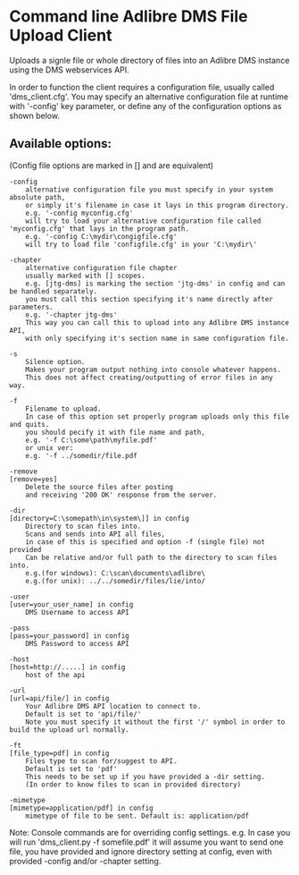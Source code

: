 # Command line Adlibre DMS File Upload Client

Uploads a signle file or whole directory of files into an Adlibre DMS instance using the DMS webservices API.

In order to function the client requires a configuration file, usually called 'dms_client.cfg'.
You may specify an alternative configuration file at runtime with '-config' key parameter, or define any of the configuration options as shown below.

## Available options:

(Config file options are marked in [] and are equivalent)

    -config
        alternative configuration file you must specify in your system absolute path,
        or simply it's filename in case it lays in this program directory.
        e.g. '-config myconfig.cfg'
        will try to load your alternative configuration file called 'myconfig.cfg' that lays in the program path.
        e.g. '-config C:\mydir\congigfile.cfg'
        will try to load file 'configfile.cfg' in your 'C:\mydir\'

    -chapter
        alternative configuration file chapter
        usually marked with [] scopes.
        e.g. [jtg-dms] is marking the section 'jtg-dms' in config and can be handled separately.
        you must call this section specifying it's name directly after parameters.
        e.g. '-chapter jtg-dms'
        This way you can call this to upload into any Adlibre DMS instance API,
        with only specifying it's section name in same configuration file.

    -s
        Silence option.
        Makes your program output nothing into console whatever happens.
        This does not affect creating/outputting of error files in any way.

    -f
        Filename to upload.
        In case of this option set properly program uploads only this file and quits.
        you should pecify it with file name and path,
        e.g. '-f C:\some\path\myfile.pdf'
        or unix ver:
        e.g. '-f ../somedir/file.pdf

    -remove
    [remove=yes]
        Delete the source files after posting
        and receiving '200 OK' response from the server.

    -dir
    [directory=C:\somepath\in\system\]] in config
        Directory to scan files into.
        Scans and sends into API all files,
        in case of this is specified and option -f (single file) not provided
        Can be relative and/or full path to the directory to scan files into.
        e.g.(for windows): C:\scan\documents\adlibre\
        e.g.(for unix): ../../somedir/files/lie/into/

    -user
    [user=your_user_name] in config
        DMS Username to access API

    -pass
    [pass=your_password] in config
        DMS Password to access API

    -host
    [host=http://.....] in config
        host of the api

    -url
    [url=api/file/] in config
        Your Adlibre DMS API location to connect to.
        Default is set to 'api/file/'
        Note you must specify it without the first '/' symbol in order to build the upload url normally.

    -ft
    [file_type=pdf] in config
        Files type to scan for/suggest to API.
        Default is set to 'pdf'
        This needs to be set up if you have provided a -dir setting.
        (In order to know files to scan in provided directory)

    -mimetype
    [mimetype=application/pdf] in config
        mimetype of file to be sent. Default is: application/pdf

Note: Console commands are for overriding config settings.
e.g. In case you will run 'dms_client.py -f somefile.pdf'
it will assume you want to send one file, you have provided and ignore directory setting at config,
even with provided -config and/or -chapter setting.

